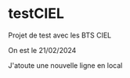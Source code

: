 # testCIEL
Projet de test avec les BTS CIEL

On est le 21/02/2024

J'atoute une nouvelle ligne en local
